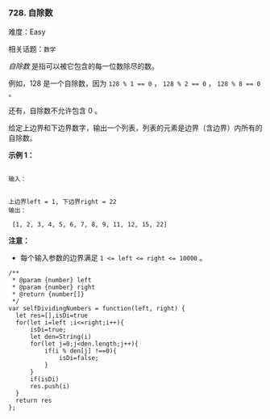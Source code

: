 ### 728. 自除数

难度：Easy

相关话题：`数学`

*自除数* 是指可以被它包含的每一位数除尽的数。



例如，128 是一个自除数，因为 `128 % 1 == 0` ， `128 % 2 == 0` ， `128 % 8 == 0` 。



还有，自除数不允许包含 0 。



给定上边界和下边界数字，输出一个列表，列表的元素是边界（含边界）内所有的自除数。



**示例 1：** 



```

输入：

 
上边界left = 1, 下边界right = 22
输出：

 [1, 2, 3, 4, 5, 6, 7, 8, 9, 11, 12, 15, 22]
```


**注意：** 




* 每个输入参数的边界满足 `1 <= left <= right <= 10000` 。




```
/**
 * @param {number} left
 * @param {number} right
 * @return {number[]}
 */
var selfDividingNumbers = function(left, right) {
  let res=[],isDi=true
  for(let i=left ;i<=right;i++){
      isDi=true;
      let den=String(i)
      for(let j=0;j<den.length;j++){
          if(i % den[j] !==0){
              isDi=false;
          }
      }
      if(isDi)
      res.push(i)
  }
  return res
};
```

